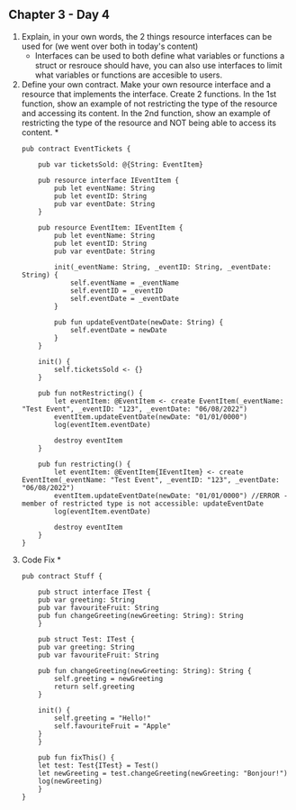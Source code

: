 ## Chapter 3 - Day 4

1. Explain, in your own words, the 2 things resource interfaces can be used for (we went over both in today's content)
    * Interfaces can be used to both define what variables or functions a struct or resrouce should have, you can also use interfaces to limit what variables or functions are accesible to users.
2. Define your own contract. Make your own resource interface and a resource that implements the interface. Create 2 functions. In the 1st function, show an example of not restricting the type of the resource and accessing its content. In the 2nd function, show an example of restricting the type of the resource and NOT being able to access its content.
    * 
    ``` cadence
    pub contract EventTickets {

        pub var ticketsSold: @{String: EventItem}

        pub resource interface IEventItem {
            pub let eventName: String
            pub let eventID: String
            pub var eventDate: String
        }

        pub resource EventItem: IEventItem {
            pub let eventName: String
            pub let eventID: String
            pub var eventDate: String

            init(_eventName: String, _eventID: String, _eventDate: String) {
                self.eventName = _eventName
                self.eventID = _eventID
                self.eventDate = _eventDate
            }

            pub fun updateEventDate(newDate: String) {
                self.eventDate = newDate
            }
        }

        init() {
            self.ticketsSold <- {}
        }

        pub fun notRestricting() {
            let eventItem: @EventItem <- create EventItem(_eventName: "Test Event", _eventID: "123", _eventDate: "06/08/2022")
            eventItem.updateEventDate(newDate: "01/01/0000")
            log(eventItem.eventDate)

            destroy eventItem
        }

        pub fun restricting() {
            let eventItem: @EventItem{IEventItem} <- create EventItem(_eventName: "Test Event", _eventID: "123", _eventDate: "06/08/2022")
            eventItem.updateEventDate(newDate: "01/01/0000") //ERROR - member of restricted type is not accessible: updateEventDate
            log(eventItem.eventDate)

            destroy eventItem
        }
    }
    ```
3. Code Fix
    * 
    ``` cadence
    pub contract Stuff {

        pub struct interface ITest {
        pub var greeting: String
        pub var favouriteFruit: String
        pub fun changeGreeting(newGreeting: String): String
        }

        pub struct Test: ITest {
        pub var greeting: String
        pub var favouriteFruit: String

        pub fun changeGreeting(newGreeting: String): String {
            self.greeting = newGreeting
            return self.greeting
        }

        init() {
            self.greeting = "Hello!"
            self.favouriteFruit = "Apple"
        }
        }

        pub fun fixThis() {
        let test: Test{ITest} = Test()
        let newGreeting = test.changeGreeting(newGreeting: "Bonjour!")
        log(newGreeting)
        }
    }
    ```